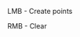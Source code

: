 <!DOCTYPE html>
<html>
<head>
	<meta charset="utf-8">
</head>
<body>
	<p>LMB - Create points</p>
	<p>RMB - Clear</p>
</body>
</html>